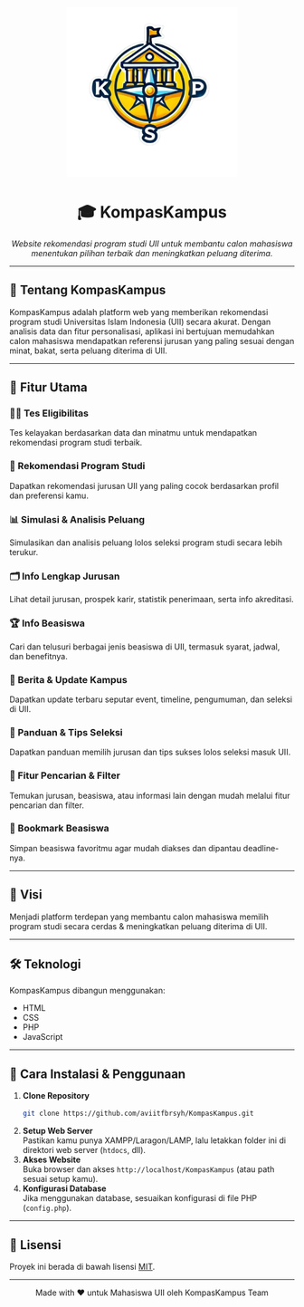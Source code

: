 <p align="center">
  <img src="assets/logo.png" alt="KompasKampus Logo" width="300"/>
</p>

<h1 align="center">🎓 KompasKampus</h1>
<p align="center"><em>
Website rekomendasi program studi UII untuk membantu calon mahasiswa menentukan pilihan terbaik dan meningkatkan peluang diterima.
</em></p>

---

## 📖 Tentang KompasKampus

KompasKampus adalah platform web yang memberikan rekomendasi program studi Universitas Islam Indonesia (UII) secara akurat. Dengan analisis data dan fitur personalisasi, aplikasi ini bertujuan memudahkan calon mahasiswa mendapatkan referensi jurusan yang paling sesuai dengan minat, bakat, serta peluang diterima di UII.

---

## 🚀 Fitur Utama

### 🧑‍💻 Tes Eligibilitas  
Tes kelayakan berdasarkan data dan minatmu untuk mendapatkan rekomendasi program studi terbaik.

### 🎯 Rekomendasi Program Studi  
Dapatkan rekomendasi jurusan UII yang paling cocok berdasarkan profil dan preferensi kamu.

### 📊 Simulasi & Analisis Peluang  
Simulasikan dan analisis peluang lolos seleksi program studi secara lebih terukur.

### 🗂️ Info Lengkap Jurusan  
Lihat detail jurusan, prospek karir, statistik penerimaan, serta info akreditasi.

### 🏆 Info Beasiswa  
Cari dan telusuri berbagai jenis beasiswa di UII, termasuk syarat, jadwal, dan benefitnya.

### 📰 Berita & Update Kampus  
Dapatkan update terbaru seputar event, timeline, pengumuman, dan seleksi di UII.

### 📝 Panduan & Tips Seleksi  
Dapatkan panduan memilih jurusan dan tips sukses lolos seleksi masuk UII.

### 🔎 Fitur Pencarian & Filter  
Temukan jurusan, beasiswa, atau informasi lain dengan mudah melalui fitur pencarian dan filter.

### 💾 Bookmark Beasiswa  
Simpan beasiswa favoritmu agar mudah diakses dan dipantau deadline-nya.

---

## 🌟 Visi

Menjadi platform terdepan yang membantu calon mahasiswa memilih program studi secara cerdas & meningkatkan peluang diterima di UII.

---

## 🛠️ Teknologi

KompasKampus dibangun menggunakan:
- HTML
- CSS
- PHP
- JavaScript

---

## 🚀 Cara Instalasi & Penggunaan

1. **Clone Repository**
   ```bash
   git clone https://github.com/aviitfbrsyh/KompasKampus.git
   ```
2. **Setup Web Server**  
   Pastikan kamu punya XAMPP/Laragon/LAMP, lalu letakkan folder ini di direktori web server (`htdocs`, dll).
3. **Akses Website**  
   Buka browser dan akses `http://localhost/KompasKampus` (atau path sesuai setup kamu).
4. **Konfigurasi Database**  
   Jika menggunakan database, sesuaikan konfigurasi di file PHP (`config.php`).

---

## 📄 Lisensi

Proyek ini berada di bawah lisensi [MIT](LICENSE).

---

<p align="center">
  Made with ❤️ untuk Mahasiswa UII oleh KompasKampus Team
</p>
